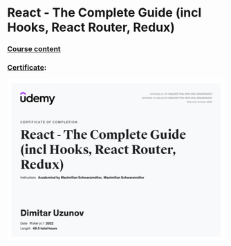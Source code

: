 # React - The Complete Guide (incl Hooks, React Router, Redux)

### [Course content](https://www.udemy.com/course/react-the-complete-guide-incl-redux/ "Course content")

### [Certificate](https://www.udemy.com/certificate/UC-5d8ab425-764a-4909-80dc-285bd95bd9c8/ "Certificate"):

![Certificate](Certificate.jpg)
